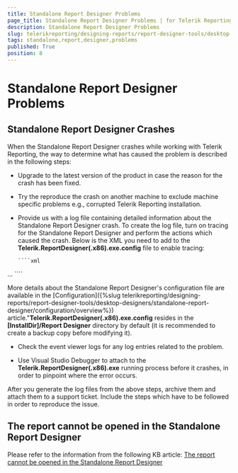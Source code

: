 ```yaml
---
title: Standalone Report Designer Problems
page_title: Standalone Report Designer Problems | for Telerik Reporting Documentation
description: Standalone Report Designer Problems
slug: telerikreporting/designing-reports/report-designer-tools/desktop-designers/standalone-report-designer/standalone-report-designer-problems
tags: standalone,report,designer,problems
published: True
position: 8
---
```


# Standalone Report Designer Problems



## Standalone Report Designer Crashes

When the Standalone Report Designer crashes while working with Telerik Reporting,           the way to determine what has caused the problem is described in the following steps:         

* Upgrade to the latest version of the product in case the reason for the crash has been fixed.

* Try the reproduce the crash on another machine to exclude machine specific problems e.g., corrupted Telerik Reporting installation.

* Provide us with a log file containing detailed information about the Standalone Report Designer crash.               To create the log file, turn on tracing for the Standalone Report Designer and perform the actions which caused the crash.               Below is the XML you need to add to the __Telerik.ReportDesigner(.x86).exe.config__  file to enable tracing:             

    
      ````xml
<?xml version ="1.0"?>
<configuration>
    ...
    <system.diagnostics>
        <trace autoflush="true" indentsize="4">
          <listeners>
            <add name="myListener" type="System.Diagnostics.TextWriterTraceListener" initializeData="c:\temp\StandaloneDesigner.LOG" />
            <remove name="Default" />
          </listeners>
        </trace>
    </system.diagnostics>
</configuration>
````

More details about the Standalone Report Designer's configuration file are available in the [Configuration]({%slug telerikreporting/designing-reports/report-designer-tools/desktop-designers/standalone-report-designer/configuration/overview%}) article."__Telerik.ReportDesigner(.x86).exe.config__  resides in the __[InstallDir]/Report Designer__  directory by default               (it is recommended to create a backup copy before modifying it).             

* Check the event viewer logs for any log entries related to the problem.

* Use Visual Studio Debugger to attach to the __Telerik.ReportDesigner(.x86).exe__  running process before it crashes,               in order to pinpoint where the error occurs.             

After you generate the log files from the above steps, archive them and attach them to a support ticket.           Include the steps which have to be followed in order to reproduce the issue.         

## The report cannot be opened in the Standalone Report Designer

Please refer to the information from the following KB article:  [The report cannot be opened in the Standalone Report Designer](./knowledge-base/report-cannot-be-opened-in-standalone-report-designer) 


